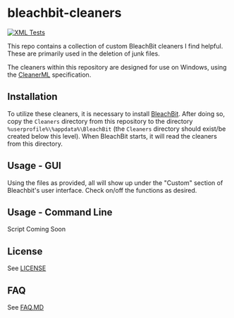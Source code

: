 # bleachbit-cleaners

[![XML Tests](https://github.com/karldreher/bleachbit-cleaners/actions/workflows/main.yml/badge.svg?branch=main)](https://github.com/karldreher/bleachbit-cleaners/actions/workflows/main.yml)


This repo contains a collection of custom BleachBit cleaners I find helpful.  These are primarily used in the deletion of junk files.

The cleaners within this repository are designed for use on Windows, using the [CleanerML](https://docs.bleachbit.org/cml/cleanerml.html) specification.

## Installation

To utilize these cleaners, it is necessary to install [BleachBit](https://www.bleachbit.org/).
After doing so, copy the `Cleaners` directory from this repository to the directory `%userprofile%\%appdata%\BleachBit` (the `Cleaners` directory should exist/be created below this level).  When BleachBit starts, it will read the cleaners from this directory.

## Usage - GUI

Using the files as provided, all will show up under the "Custom" section of Bleachbit's user interface.  Check on/off the functions as desired. 

## Usage - Command Line

Script Coming Soon

## License 
See [LICENSE](LICENSE)

## FAQ

See [FAQ.MD](FAQ.MD)
